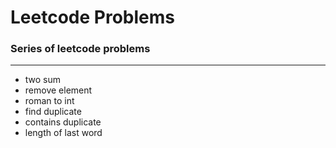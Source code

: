 # Leetcode Problems

### Series of leetcode problems 

---
- two sum
- remove element
- roman to int
- find duplicate
- contains duplicate
- length of last word
